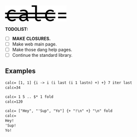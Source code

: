 ![calc= logo.](Logos/calc_Logo_GitHub.png)

**TODOLIST:**
* [ ] **MAKE CLOSURES.**
* [ ] Make web main page.
* [ ] Make those dang help pages.
* [ ] Continue the standard library.

## Examples

```
calc= [1, 1] {i -> i (i last (i 1 lastn) +) +} 7 iter last
calc=34
```

```
calc= 1 5 .. $* 1 fold
calc=120
```

```
calc= ["Hey", "'Sup", "Yo"] {+ "!\n" +} "\n" fold
calc=
Hey!
'Sup!
Yo!
```